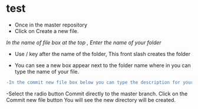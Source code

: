 # test

*  Once in the master repository
*    Click on Create a new file.
 
 
 *In the name of file box at the top , Enter the name of your folder*
 
 
 *   Use / key after the name of the folder, This front slash creates the folder
  - You can see a new box appear next to the folder name where in you can type the name of your file.
```diff
-In the commit new file box below you can type the description for your file.
```
 
-Select the radio button Commit directly to the master branch.
    Click on the Commit new file button
    You will see the new directory will be created.

